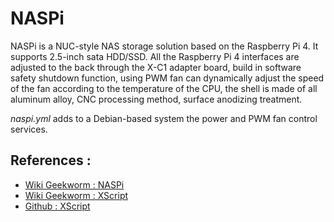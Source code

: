 # NASPi

NASPi is a NUC-style NAS storage solution based on the Raspberry Pi 4. It supports 2.5-inch sata HDD/SSD. All the Raspberry Pi 4 interfaces are adjusted to the back through the X-C1 adapter board, build in software safety shutdown function, using PWM fan can dynamically adjust the speed of the fan according to the temperature of the CPU, the shell is made of all aluminum alloy, CNC processing method, surface anodizing treatment.

*naspi.yml* adds to a Debian-based system the power and PWM fan control services.

## References :

+ [Wiki Geekworm : NASPi](https://wiki.geekworm.com/NASPi)
+ [Wiki Geekworm : XScript](https://wiki.geekworm.com/XScript)
+ [Github : XScript](https://github.com/geekworm-com/xscript)
